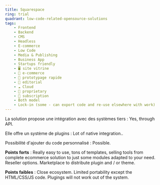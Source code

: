```yaml
---
title: Squarespace
ring: trial
quadrant: low-code-related-opensource-solutions
tags:
    - Frontend
    - Backend
    - CMS
    - Headless
    - E-commerce
    - Low Code
    - Media & Publishing
    - Business App
    - Startups friendly
    - 🖥️ site vitrine
    - 🛒 e-commerce
    - 👷 prototypage rapide
    - 📰 editorial
    - ☁️ Cloud
    - 🔐 proprietary
    - 🔁 subscription
    - Both model
    - Lock-in (some - can export code and re-use elsewhere with work)
---
```


La solution propose une intégration avec des systèmes tiers : Yes, through API.

Elle offre un système de plugins : Lot of native integration..

Possibilité d'ajouter du code personnalisé : Possible.

**Points forts** : Really easy to use, tons of templates, selling tools from complete ecommerce solution to just some modules adapted to your need. Reseller options. Marketplace to distribute plugin and / or theme.

**Points faibles** : Close ecosystem. Limited portability except the HTML/CSS/JS code. Plugings will not work out of the system.
